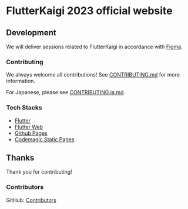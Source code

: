 # FlutterKaigi 2023 official website

## Development

We will deliver sessions related to FlutterKaigi in accordance with [Figma](https://www.figma.com/file/3jxi4kkyBLUNw1lHfFGHzs/FlutterKaigi?node-id=1037%3A71&t=2q7KlExZOyoQTG17-0).

### Contributing

We always welcome all contributions! See [CONTRIBUTING.md](./CONTRIBUTING.md) for more information.

For Japanese, please see [CONTRIBUTING.ja.md](./CONTRIBUTING.ja.md).

### Tech Stacks

- [Flutter](https://flutter.dev/)
- [Flutter Web](https://docs.flutter.dev/deployment/web)
- [Github Pages](https://docs.github.com/ja/pages/getting-started-with-github-pages/about-github-pages)
- [Codemagic Static Pages](https://docs.codemagic.io/flutter-publishing/publishing-to-codemagic-static-pages/)

## Thanks

Thank you for contributing!

### Contributors

GitHub: [Contributors](https://github.com/FlutterKaigi/confwebsite2023/graphs/contributors)
